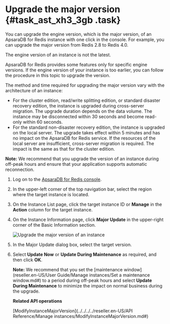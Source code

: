 # Upgrade the major version {#task_ast_xh3_3gb .task}

You can upgrade the engine version, which is the major version, of an ApsaraDB for Redis instance with one click in the console. For example, you can upgrade the major version from Redis 2.8 to Redis 4.0.

The engine version of an instance is not the latest.

ApsaraDB for Redis provides some features only for specific engine versions. If the engine version of your instance is too earlier, you can follow the procedure in this topic to upgrade the version.

The method and time required for upgrading the major version vary with the architecture of an instance:

-   For the cluster edition, read/write splitting edition, or standard disaster recovery edition, the instance is upgraded during cross-server migration. The upgrade duration depends on the data volume. The instance may be disconnected within 30 seconds and become read-only within 60 seconds.
-   For the standard non-disaster recovery edition, the instance is upgraded on the local server. The upgrade takes effect within 5 minutes and has no impact on the ApsaraDB for Redis service. If the resources of the local server are insufficient, cross-server migration is required. The impact is the same as that for the cluster edition.

**Note:** We recommend that you upgrade the version of an instance during off-peak hours and ensure that your application supports automatic reconnection.

1.  Log on to the [ApsaraDB for Redis console](https://partners-intl.console.aliyun.com/#/kvstore).
2.  In the upper-left corner of the top navigation bar, select the region where the target instance is located.
3.  On the Instance List page, click the target instance ID or **Manage** in the **Action** column for the target instance.
4.  On the Instance Information page, click **Major Update** in the upper-right corner of the Basic Information section. 

    ![Upgrade the major version of an instance](images/35955_en-US.png "Upgrade the major version")

5.  In the Major Update dialog box, select the target version. 
6.  Select **Update Now** or **Update During Maintenance** as required, and then click **OK**. 

    **Note:** We recommend that you set the [maintenance window](reseller.en-US/User Guide/Manage instances/Set a maintenance window.md#) to a period during off-peak hours and select **Update During Maintenance** to minimize the impact on normal business during the upgrade.

    **Related API operations**

    [ModifyInstanceMajorVersion](../../../../reseller.en-US/API Reference/Manage instances/ModifyInstanceMajorVersion.md#)


